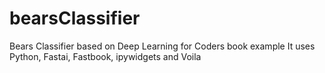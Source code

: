 # bearsClassifier
Bears Classifier based on Deep Learning for Coders book example
It uses Python, Fastai, Fastbook, ipywidgets and Voila

